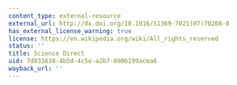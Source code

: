 ```yaml
---
content_type: external-resource
external_url: http://dx.doi.org/10.1016/S1369-7021(07)70208-0
has_external_license_warning: true
license: https://en.wikipedia.org/wiki/All_rights_reserved
status: ''
title: Science Direct
uid: 7d831638-4b5d-4c5e-a2b7-090b199acea6
wayback_url: ''
---
```


